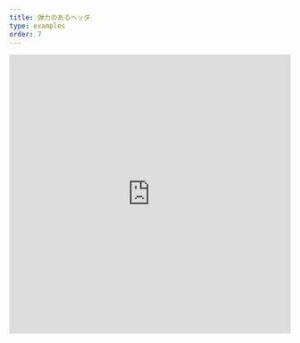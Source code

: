 ```yaml
---
title: 弾力のあるヘッダ
type: examples
order: 7
---
```


<iframe width="100%" height="500" src="https://jsfiddle.net/yyx990803/5hfsajjr/embedded/result,html,js,css" allowfullscreen="allowfullscreen" frameborder="0"></iframe>
